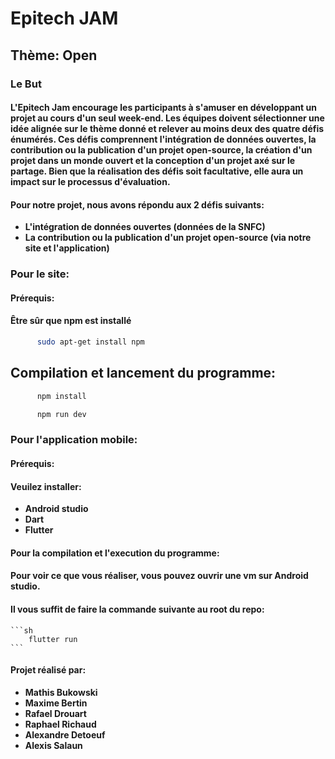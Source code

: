 # Epitech JAM
## Thème: Open

### Le But
#### L'Epitech Jam encourage les participants à s'amuser en développant un projet au cours d'un seul week-end. Les équipes doivent sélectionner une idée alignée sur le thème donné et relever au moins deux des quatre défis énumérés. Ces défis comprennent l'intégration de données ouvertes, la contribution ou la publication d'un projet open-source, la création d'un projet dans un monde ouvert et la conception d'un projet axé sur le partage. Bien que la réalisation des défis soit facultative, elle aura un impact sur le processus d'évaluation.
#### Pour notre projet, nous avons répondu aux 2 défis suivants:
- **L'intégration de données ouvertes (données de la SNFC)**
- **La contribution ou la publication d'un projet open-source (via notre site et l'application)**

### Pour le site:
#### Prérequis:
#### Être sûr que npm est installé
  ```sh
        sudo apt-get install npm
  ```
## Compilation et lancement du programme:
  ```sh
        npm install
```
  ```sh
        npm run dev
```
### Pour l'application mobile:
#### Prérequis:
#### Veuilez installer:
- **Android studio**
- **Dart**
- **Flutter**

#### Pour la compilation et l'execution du programme:
#### Pour voir ce que vous réaliser, vous pouvez ouvrir une vm sur Android studio.
#### Il vous suffit de faire la commande suivante au root du repo:

    ```sh
        flutter run
    ```
#### Projet réalisé par:
- **Mathis Bukowski**
- **Maxime Bertin**
- **Rafael Drouart**
- **Raphael Richaud**
- **Alexandre Detoeuf**
- **Alexis Salaun**